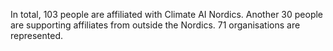 In total, 103 people are affiliated with Climate AI Nordics. Another 30 people are supporting affiliates from outside the Nordics. 71 organisations are represented.
